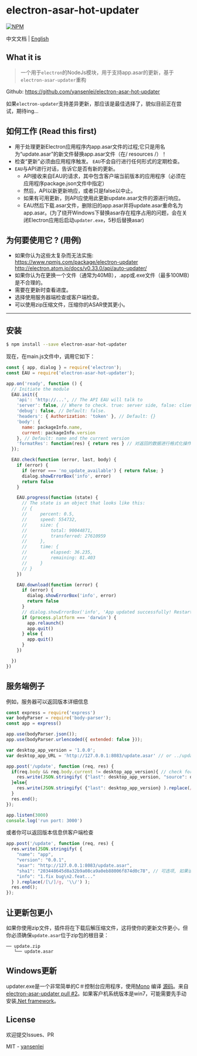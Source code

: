 # electron-asar-hot-updater
[![NPM](https://user-gold-cdn.xitu.io/2018/12/17/167ba2fc49bb1b2e?w=384&h=56&f=png&s=4570)](https://nodei.co/npm/electron-asar-hot-updater/)

中文文档 | [English](README.md)

## What it is

> 一个用于`electron`的NodeJs模块，用于支持app.asar的更新，基于`electron-asar-updater`重构

Github: https://github.com/yansenlei/electron-asar-hot-updater

如果`electron-updater`支持差异更新，那应该是最佳选择了，貌似目前正在尝试，期待ing...

## 如何工作 (Read this first)
* 用于处理更新Electron应用程序内app.asar文件的过程;它只是用名为“update.asar”的新文件替换app.asar文件（在/ resources /）！
* 检查“更新”必须由应用程序触发。 `EAU`不会自行进行任何形式的定期检查。
* `EAU`与API进行对话，告诉它是否有新的更新。
    * API接收来自EAU的请求，其中包含客户端当前版本的应用程序（必须在应用程序package.json文件中指定）
    * 然后，API以新更新响应，或者只是false以中止。
    * 如果有可用更新，则API应使用此更新update.asar文件的源进行响应。
    * EAU然后下载.asar文件，删除旧的app.asar并将update.asar重命名为app.asar。(为了绕开Windows下替换asar存在程序占用的问题，会在关闭Electron应用后启动`updater.exe`，5秒后替换asar)

## 为何要使用它 ? (用例)
* 如果你认为这些太复杂而无法实施:
https://www.npmjs.com/package/electron-updater
http://electron.atom.io/docs/v0.33.0/api/auto-updater/
* 如果你认为在更换一个文件（通常为40MB），.app或.exe文件（最多100MB）是不合理的。
* 需要在更新时查看进度。
* 选择使用服务器端检查或客户端检查。
* 可以使用zip压缩文件，压缩你的ASAR使其更小。

---

## 安装
```bash
$ npm install --save electron-asar-hot-updater
```
现在，在main.js文件中，调用它如下：
```js
const { app, dialog } = require('electron');
const EAU = require('electron-asar-hot-updater');

app.on('ready', function () {
  // Initiate the module
  EAU.init({
    'api': 'http://...', // The API EAU will talk to
    'server': false, // Where to check. true: server side, false: client side, default: true.
    'debug': false, // Default: false.
    'headers': { Authorization: 'token' }, // Default: {}
    'body': {
      name: packageInfo.name,
      current: packageInfo.version
    }, // Default: name and the current version
    'formatRes': function(res) { return res } // 对返回的数据进行格式化操作的回调函数，保证EAU可以正常操作操作数据。比如格式化后返回：{version: xx, asar: xx}
  });

  EAU.check(function (error, last, body) {
    if (error) {
      if (error === 'no_update_available') { return false; }
      dialog.showErrorBox('info', error)
      return false
    }

    EAU.progress(function (state) {
      // The state is an object that looks like this:
      // {
      //     percent: 0.5,               
      //     speed: 554732,              
      //     size: {
      //         total: 90044871,        
      //         transferred: 27610959   
      //     },
      //     time: {
      //         elapsed: 36.235,        
      //         remaining: 81.403       
      //     }
      // }
    })

    EAU.download(function (error) {
      if (error) {
        dialog.showErrorBox('info', error)
        return false
      }
      // dialog.showErrorBox('info', 'App updated successfully! Restart it please.')
      if (process.platform === 'darwin') {
        app.relaunch()
        app.quit()
      } else {
        app.quit()
      }
    })

  })
})
```

## 服务端例子
例如，服务器可以返回版本详细信息
```js
const express = require('express')
var bodyParser = require('body-parser');
const app = express()

app.use(bodyParser.json());
app.use(bodyParser.urlencoded({ extended: false }));

var desktop_app_version = '1.0.0';
var desktop_app_URL = 'http://127.0.0.1:8083/update.asar' // or ../update.zip

app.post('/update', function (req, res) {
  if(req.body && req.body.current != desktop_app_version){ // check for server side
    res.write(JSON.stringify( {"last": desktop_app_version, "source": desktop_app_URL} ).replace(/[\/]/g, '\\/') );
  }else{
    res.write(JSON.stringify( {"last": desktop_app_version} ).replace(/[\/]/g, '\\/') );
  }
  res.end();
});

app.listen(3000)
console.log('run port: 3000')
```
或者你可以返回版本信息供客户端检查
```js
app.post('/update', function (req, res) {
  res.write(JSON.stringify( {
    "name": "app",
    "version": "0.0.1",
    "asar": "http://127.0.0.1:8083/update.asar",
    "sha1": "203448645d8a32b9a08ca9a0eb88006f874d0c78", // 可选项, 如果设置将会验证`asar`文件的合法性
    "info": "1.fix bug\n2.feat..."
  } ).replace(/[\/]/g, '\\/') );
  res.end();
});
```

## 让更新包更小
如果你使用zip文件，插件将在下载后解压缩文件，这将使你的更新文件更小，但你必须确保`update.asar`位于zip包的根目录：
```
── update.zip
   └── update.asar
```

## Windows更新
updater.exe是一个非常简单的C＃控制台应用程序，使用[Mono](http://www.mono-project.com) 编译 [源码](./updater.cs)。来自 [electron-asar-updater pull #2](https://github.com/whitesmith/electron-asar-updater/pull/2)。如果客户机系统版本是win7，可能需要先手动安装[.Net framework](https://dotnet.microsoft.com/download/dotnet-framework)。

## License

欢迎提交Issues、PR

MIT - [yansenlei](https://github.com/yansenlei)
